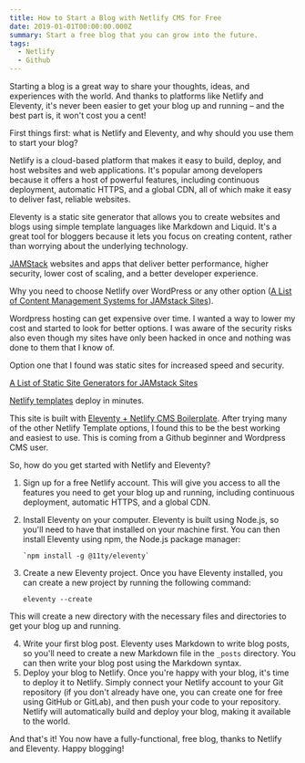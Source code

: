 ```yaml
---
title: How to Start a Blog with Netlify CMS for Free
date: 2019-01-01T00:00:00.000Z
summary: Start a free blog that you can grow into the future.
tags:
  - Netlify
  - Github
---
```

Starting a blog is a great way to share your thoughts, ideas, and experiences with the world. And thanks to platforms like Netlify and Eleventy, it's never been easier to get your blog up and running – and the best part is, it won't cost you a cent!

First things first: what is Netlify and Eleventy, and why should you use them to start your blog?

Netlify is a cloud-based platform that makes it easy to build, deploy, and host websites and web applications. It's popular among developers because it offers a host of powerful features, including continuous deployment, automatic HTTPS, and a global CDN, all of which make it easy to deliver fast, reliable websites.

Eleventy is a static site generator that allows you to create websites and blogs using simple template languages like Markdown and Liquid. It's a great tool for bloggers because it lets you focus on creating content, rather than worrying about the underlying technology.

[JAMStack](https://jamstack.org/) websites and apps that deliver better performance, higher security, lower cost of scaling, and a better developer experience.

Why you need to choose Netlify over WordPress or any other option ([A List of Content Management Systems for JAMstack Sites](https://headlesscms.org/)).

Wordpress hosting can get expensive over time. I wanted a way to lower my cost and started to look for better options. I was aware of the security risks also even though my sites have only been hacked in once and nothing was done to them that I know of. 

Option one that I found was static sites for increased speed and security.

[A List of Static Site Generators for JAMstack Sites](https://www.staticgen.com/)

[Netlify templates](https://templates.netlify.com/) deploy in minutes.

This site is built with [Eleventy + Netlify CMS Boilerplate](https://templates.netlify.com/template/eleventy-netlify-boilerplate/). After trying many of the other Netlify Template options, I found this to be the best working and easiest to use. This is coming from a Github beginner and Wordpress CMS user.

So, how do you get started with Netlify and Eleventy?

1. Sign up for a free Netlify account. This will give you access to all the features you need to get your blog up and running, including continuous deployment, automatic HTTPS, and a global CDN.
2. Install Eleventy on your computer. Eleventy is built using Node.js, so you'll need to have that installed on your machine first. You can then install Eleventy using npm, the Node.js package manager:

   ```
   `npm install -g @11ty/eleventy`
   ```
3. Create a new Eleventy project. Once you have Eleventy installed, you can create a new project by running the following command:

   ```
   eleventy --create

   ```

This will create a new directory with the necessary files and directories to get your blog up and running.

4. Write your first blog post. Eleventy uses Markdown to write blog posts, so you'll need to create a new Markdown file in the `_posts` directory. You can then write your blog post using the Markdown syntax.
5. Deploy your blog to Netlify. Once you're happy with your blog, it's time to deploy it to Netlify. Simply connect your Netlify account to your Git repository (if you don't already have one, you can create one for free using GitHub or GitLab), and then push your code to your repository. Netlify will automatically build and deploy your blog, making it available to the world.

And that's it! You now have a fully-functional, free blog, thanks to Netlify and Eleventy. Happy blogging!